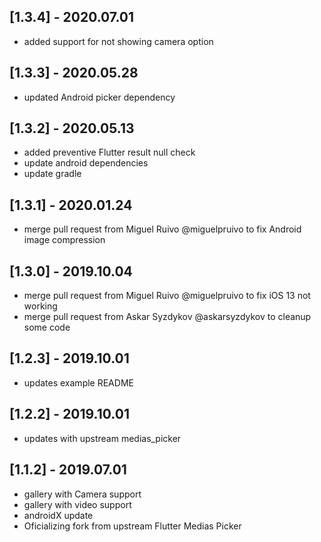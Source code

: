 ## [1.3.4] - 2020.07.01

* added support for not showing camera option

## [1.3.3] - 2020.05.28

* updated Android picker dependency

## [1.3.2] - 2020.05.13

* added preventive Flutter result null check
* update android dependencies
* update gradle

## [1.3.1] - 2020.01.24

* merge pull request from Miguel Ruivo @miguelpruivo to fix Android image compression

## [1.3.0] - 2019.10.04

* merge pull request from Miguel Ruivo @miguelpruivo to fix iOS 13 not working
* merge pull request from Askar Syzdykov @askarsyzdykov to cleanup some code

## [1.2.3] - 2019.10.01

* updates example README

## [1.2.2] - 2019.10.01

* updates with upstream medias_picker

## [1.1.2] - 2019.07.01

* gallery with Camera support
* gallery with video support
* androidX update
* Oficializing fork from upstream Flutter Medias Picker
